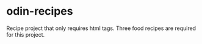 # odin-recipes
Recipe project that only requires html tags.
Three food recipes are required for this
project.